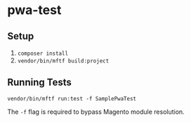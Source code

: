 # pwa-test

## Setup
1. `composer install`
2. `vendor/bin/mftf build:project`

## Running Tests
`vendor/bin/mftf run:test -f SamplePwaTest`

The `-f` flag is required to bypass Magento module resolution.
